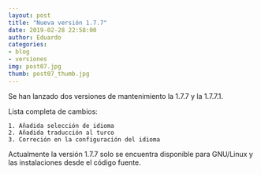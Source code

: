 ```yaml
---
layout: post
title: "Nueva versión 1.7.7"
date: 2019-02-28 22:58:00
author: Eduardo
categories:
- blog
- versiones
img: post07.jpg
thumb: post07_thumb.jpg
---
```


Se han lanzado dos versiones de mantenimiento la 1.7.7 y la 1.7.7.1.

Lista completa de cambios:

```
1. Añadida selección de idioma
2. Añadida traducción al turco
3. Correción en la configuración del idioma

```

Actualmente la versión 1.7.7 solo se encuentra disponible para GNU/Linux y las instalaciones desde el código fuente.
